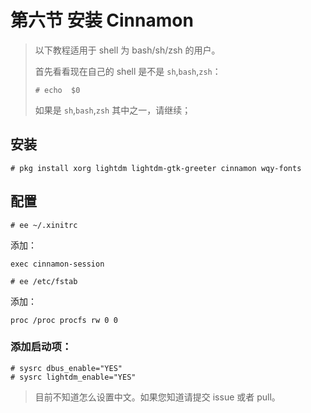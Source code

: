 # 第六节 安装 Cinnamon

>以下教程适用于 shell 为 bash/sh/zsh 的用户。
>
>首先看看现在自己的 shell 是不是 `sh`,`bash`,`zsh`：
>
>`# echo  $0`
>
>如果是 `sh`,`bash`,`zsh` 其中之一，请继续；

## 安装

```
# pkg install xorg lightdm lightdm-gtk-greeter cinnamon wqy-fonts
```

## 配置

```
# ee ~/.xinitrc
```
添加：

```
exec cinnamon-session
```

```
# ee /etc/fstab
```

添加：

```
proc /proc procfs rw 0 0
```

### 添加启动项：
```
# sysrc dbus_enable="YES"
# sysrc lightdm_enable="YES"
```

>目前不知道怎么设置中文。如果您知道请提交 issue 或者 pull。